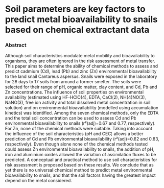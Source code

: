 # Soil parameters are key factors to predict metal bioavailability to snails based on chemical extractant data

### Abstract

Although soil characteristics modulate metal mobility and bioavailability to organisms, they are often ignored in the risk assessment of metal transfer. This paper aims to determine the ability of chemical methods to assess and predict cadmium (Cd), lead (Pb) and zinc (Zn) environmental bioavailability to the land snail Cantareus aspersus. Snails were exposed in the laboratory for 28 days to 17 soils from around a former smelter. The soils were selected for their range of pH, organic matter, clay content, and Cd, Pb and Zn concentrations. The influence of soil properties on environmental availability (estimated using HF-HClO(4), EDTA, CaCl(2), NH(4)NO(3), NaNO(3), free ion activity and total dissolved metal concentration in soil solution) and on environmental bioavailability (modelled using accumulation kinetics) was identified. Among the seven chemical methods, only the EDTA and the total soil concentration can be used to assess Cd and Pb environmental bioavailability to snails (r²(adj)=0.67 and 0.77, respectively). For Zn, none of the chemical methods were suitable. Taking into account the influence of the soil characteristics (pH and CEC) allows a better prediction of Cd and Pb environmental bioavailability (r²(adj)=0.82 and 0.83, respectively). Even though alone none of the chemical methods tested could assess Zn environmental bioavailability to snails, the addition of pH, iron and aluminium oxides allowed the variation of assimilation fluxes to be predicted. A conceptual and practical method to use soil characteristics for risk assessment is proposed based on these results. We conclude that as yet there is no universal chemical method to predict metal environmental bioavailability to snails, and that the soil factors having the greatest impact depend on the metal considered.